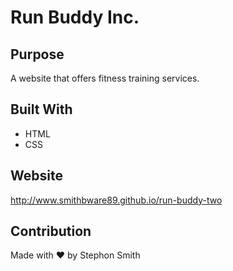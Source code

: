 # Run Buddy Inc.

## Purpose
A website that offers fitness training services.

## Built With
* HTML
* CSS

## Website
http://www.smithbware89.github.io/run-buddy-two

## Contribution
Made with ❤️ by Stephon Smith